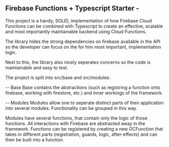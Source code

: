 Firebase Functions + Typescript Starter -
-----------------------------------------

This project is a handy, SOLID, implementation of how Firebase Cloud Functions can be combined with Typescript to create an effective, scalable and most importantly maintainable backend using Cloud Functions.

The library hides the strong dependencies on firebase available in the API so the developer can focus on the for him most important, implementation logic.

Next to this, the library also nicely seperates concerns so the code is maintainable and easy to test.

The project is split into src/base and src/modules:

--  Base
Base contains the abstractions (such as registring a function onto firebase, working with firestore, etc.) and inner workings of the framework.

-- Modules
Modules allow one to seperate distinct parts of their application into several modules. Functionality can be grouped in this way.

Modules have several functions, that contain only the logic of those functions. All interactions with Firebase are abstracted away in the framework. Functions can be registered by creating a new GCFunction that takes in different parts (registration, guards, logic, after-effects) and can then be built into a function.

